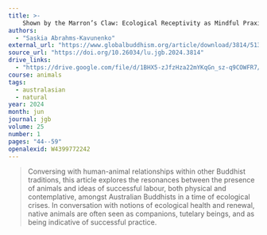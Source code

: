 ```yaml
---
title: >-
    Shown by the Marron’s Claw: Ecological Receptivity as Mindful Praxis
authors:
  - "Saskia Abrahms-Kavunenko"
external_url: "https://www.globalbuddhism.org/article/download/3814/5136"
source_url: "https://doi.org/10.26034/lu.jgb.2024.3814"
drive_links:
  - "https://drive.google.com/file/d/1BHX5-zJfzHza22mYKqGn_sz-q9COWFR7/view?usp=drivesdk"
course: animals
tags:
  - australasian
  - natural
year: 2024
month: jun
journal: jgb
volume: 25
number: 1
pages: "44--59"
openalexid: W4399772242
---
```


> Conversing with human-animal relationships within other Buddhist traditions, this article explores the resonances between the presence of animals and ideas of successful labour, both physical and contemplative, amongst Australian Buddhists in a time of ecological crises.
> In conversation with notions of ecological health and renewal, native animals are often seen as companions, tutelary beings, and as being indicative of successful practice.

